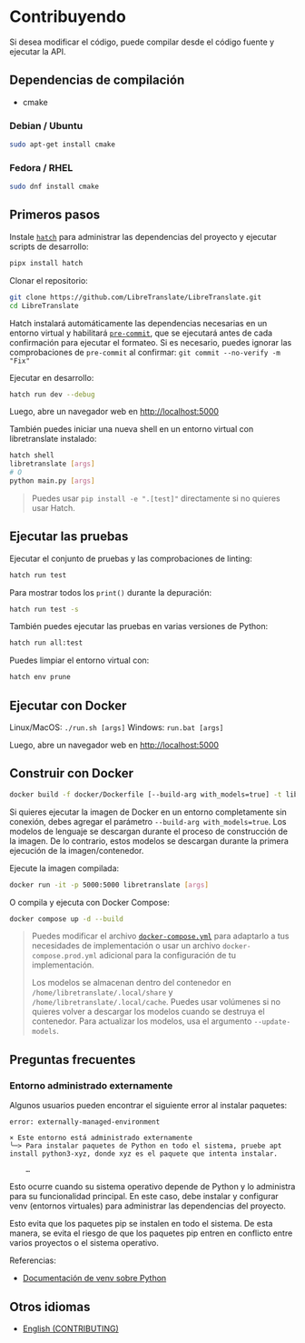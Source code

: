 # Contribuyendo

Si desea modificar el código, puede compilar desde el código fuente y ejecutar la API.

## Dependencias de compilación

* cmake

### Debian / Ubuntu

```sh
sudo apt-get install cmake
```

### Fedora / RHEL

```sh
sudo dnf install cmake
```

## Primeros pasos

Instale [`hatch`](https://hatch.pypa.io) para administrar las dependencias del proyecto y ejecutar scripts de desarrollo:

```bash
pipx install hatch
```

Clonar el repositorio:

```bash
git clone https://github.com/LibreTranslate/LibreTranslate.git
cd LibreTranslate
```

Hatch instalará automáticamente las dependencias necesarias en un entorno virtual y habilitará [`pre-commit`](https://pre-commit.com/), que se ejecutará antes de cada confirmación para ejecutar el formateo. Si es necesario, puedes ignorar las comprobaciones de `pre-commit` al confirmar: `git commit --no-verify -m "Fix"`

Ejecutar en desarrollo:

```bash
hatch run dev --debug
```

Luego, abre un navegador web en <http://localhost:5000>

También puedes iniciar una nueva shell en un entorno virtual con libretranslate instalado:

```bash
hatch shell
libretranslate [args]
# O
python main.py [args]
```

> Puedes usar `pip install -e ".[test]"` directamente si no quieres usar Hatch.

## Ejecutar las pruebas

Ejecutar el conjunto de pruebas y las comprobaciones de linting:

```bash
hatch run test
```

Para mostrar todos los `print()` durante la depuración:

```bash
hatch run test -s
```

También puedes ejecutar las pruebas en varias versiones de Python:

```bash
hatch run all:test
```

Puedes limpiar el entorno virtual con:

```bash
hatch env prune
```

## Ejecutar con Docker

Linux/MacOS: `./run.sh [args]`
Windows: `run.bat [args]`

Luego, abre un navegador web en <http://localhost:5000>

## Construir con Docker

```bash
docker build -f docker/Dockerfile [--build-arg with_models=true] -t libretranslate .
```

Si quieres ejecutar la imagen de Docker en un entorno completamente sin conexión, debes agregar el parámetro `--build-arg with_models=true`. Los modelos de lenguaje se descargan durante el proceso de construcción de la imagen. De lo contrario, estos modelos se descargan durante la primera ejecución de la imagen/contenedor.

Ejecute la imagen compilada:

```bash
docker run -it -p 5000:5000 libretranslate [args]
```

O compila y ejecuta con Docker Compose:

```bash
docker compose up -d --build
```

> Puedes modificar el archivo [`docker-compose.yml`](https://github.com/LibreTranslate/LibreTranslate/blob/main/docker-compose.yml) para adaptarlo a tus necesidades de implementación o usar un archivo `docker-compose.prod.yml` adicional para la configuración de tu implementación.
>
> Los modelos se almacenan dentro del contenedor en `/home/libretranslate/.local/share` y `/home/libretranslate/.local/cache`. Puedes usar volúmenes si no quieres volver a descargar los modelos cuando se destruya el contenedor. Para actualizar los modelos, usa el argumento `--update-models`.

## Preguntas frecuentes

### Entorno administrado externamente

Algunos usuarios pueden encontrar el siguiente error al instalar paquetes:

```
error: externally-managed-environment

× Este entorno está administrado externamente
╰─> Para instalar paquetes de Python en todo el sistema, pruebe apt install python3-xyz, donde xyz es el paquete que intenta instalar.

    …
```

Esto ocurre cuando su sistema operativo depende de Python y lo administra para su funcionalidad principal. En este caso, debe instalar y configurar venv (entornos virtuales) para administrar las dependencias del proyecto.

Esto evita que los paquetes pip se instalen en todo el sistema. De esta manera, se evita el riesgo de que los paquetes pip entren en conflicto entre varios proyectos o el sistema operativo.

Referencias:
* [Documentación de venv sobre Python](https://docs.python.org/library/venv.html)

## Otros idiomas

- [English (CONTRIBUTING)](/CONTRIBUTING.md)
